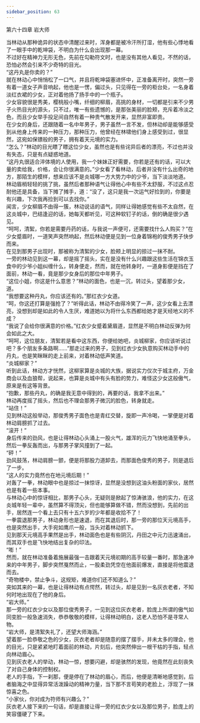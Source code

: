 ```yaml
---
sidebar_position: 63
---
```

 第六十四章 岩大师


当林动从那种诡异的状态中清醒过来时，浑身都是被冷汗所打湿，他有些心悸地看了一眼手中的乾坤袋，不明白为什么会出现那一幕。  
不过好在精神力无形无色，先前在勾勒符文时，也是没有其他人看见，不然的话，恐怕必然会引来不少奇特的目光。  
“这丹丸是你卖的？”  
就在林动心中悄悄松了一口气，并且将乾坤袋塞进怀中，正准备离开时，突然一旁有着一道女子声音响起，他也是一愣，偏过头，只见得在一旁的柜台处，一名身着淡红衣裙的少女，正对着他扬了扬手中的一个瓶子。  
少女容貌很是秀美，樱桃般小嘴，纤细的柳眉，高挑的身材，一切都是引来不少男子火热目光的源头，只不过，唯一有些遗憾的，是那张美丽的脸颊，充斥着冷淡之色，而且少女举手投足间自然有着一种贵气散发开来，显然非富即贵。  
在少女的身后，还跟随着一名中年男子，男子虽然一言不发，但林动却是能够感受到从他身上传来的一种压力，那种压力，他曾经在林啸他们身上感受到过，很显然，这宛如保镖般的男子，拥有着天元境的实力。  
“怎么？”林动的目光瞟了瞟这位少女，虽然也是有些诧异后者的漂亮，不过也并没有失态，只是有点疑惑地道。  
“这丹丸很适合淬体境的人使用，我一个妹妹正好需要，你若是还有的话，可以大量的卖给我，价格，会让你很满意的。”少女看了看林动，后者并没有什么出奇的地方，那陌生的模样，想来应该不是炎城哪一方大势力中的少爷，当下淡淡地道。  
林动眉梢轻轻的挑了挑，虽然后者那种语气让得他心中有些不太舒服，不过这点忍耐他还是具备，当下摊了摊手，道：“没了，这只是我一次运气好捡到的，你要是有兴趣，下次我再捡到可以去找你。”  
闻言，少女柳眉不由得一簇，林动说话的语气，同样让得她感觉有些不太自然，在这炎城中，巴结逢迎的话，她每天都听见，可这种软钉子的话，倒的确是很少遇见。  
“呵呵，清絮，你若是需要丹药的话，与我说一声便可，还需要找什么人购买？”在少女蹙眉时，一道笑声突然响起，然后林动便是见到一位身着锦袍的俊秀男子快步而来。  
在见到那男子出现时，那被称为清絮的少女，脸颊上明显的掠过一抹不耐。  
一旁的林动见到这一幕，却是摇了摇头，实在是没有什么兴趣跟这些生活在锦衣玉食中的少爷小姐纠缠什么，转身便走，然而，就在他转身时，一道身影便是挡在了面前，林动一看，竟是那少女身后的那位中年男子。  
“这位小姐，你这是什么意思？”林动的面色，也是一沉，转过头，望着那少女，道。  
“我想要这种丹丸，你应该还有的。”那红衣少女道。  
“呵，你这还打算是强抢了？”听得此话，林动不由得冷笑了一声，这少女看上去漂亮，没想到却是如此的令人生厌，难道她以为将什么东西都给她才是天经地义的不成？  
“我说了会给你很满意的价格。”红衣少女蹙着黛眉道，显然是不明白林动反弹为何会如此之大。  
“呵呵，这位朋友，清絮若是看中这东西，你便给她吧，炎城柳家，你应该听说过吧？多个朋友多条路啊……”那走过来的男子，见到红衣少女执意购买林动手中的丹丸，也是笑眯眯的走上前来，对着林动低声笑道。  
“炎城柳家？”  
听到此话，林动方才恍然，这柳家算是炎城的大族，据说实力仅次于城主府，万金商会以及血狼帮，说起来，也算是炎城中有头有脸的势力，难怪这少女这般傲气，原来是有这等背景。  
“抱歉，那些丹丸，的确是我无意中得到的，再要的话，我拿不出来。”  
林动再度摇了摇头，然后也不理会那男子微沉的脸色，转身就走。  
“站住！”  
见到林动这般举动，那俊秀男子面色也是青红交替，旋即一声冷喝，一掌便是对着林动肩膀抓了过去。  
“滚开！”  
身后传来的劲风，也是让得林动心头涌上一股火气，雄浑的元力飞快地涌至拳头，然后一拳反轰而出，与那男子掌风撞到了一起。  
“砰！”  
劲风鼓荡，林动肩膀一颤，便是将那股力道卸去，而那面色俊秀的男子，则是退后了一步。  
“这人的实力竟然也在地元境后期！”  
对轰了一拳，林动眼中也是掠过一抹惊讶，显然是没想到这油头粉面的家伙，居然也是有着一些本事。  
与林动心中的惊讶相比，那男子心头，无疑则是掀起了惊涛骇浪，他的实力，在这炎城年轻一辈中，虽然算不得顶尖，但也能够算做不错，然而没想到，先前的出手，居然连一个看上去只有十五六岁的少年都是收拾不了！  
一拳震退那男子，林动身形也是速退，而在其退后时，那一旁的那位天元境高手，也是突然出手，大手宛如鹰爪一般，当头对着林动抓下。  
见到那天元境高手果然是出手，林动面色也是有些阴沉，丹田之中元力迅速涌出，而其双手也是飞快地结出复杂的印法。  
“嘭！”  
然而，就在林动准备着施展最强一击跟着天元境初期的高手较量一番时，那急速冲来的中年男子，脚步突然戛然而止，一股柔劲凭空在他面前爆发，直接是将他震退而去。  
“奇物楼中，禁止争斗，这规矩，难道你们还不知道么？”  
突如其来的一幕，也是让得林动有点愕然，转过头，却是见到一名灰衣老者，不知何时地出现在了他的身后。  
“岩大师。”  
那一旁的红衣少女以及那位俊秀男子，一见到这位灰衣老者，脸庞上所谓的傲气如同变脸一般急速消失，恭恭敬敬的模样，让得林动明白，这老人恐怕不是寻常人物。  
“岩大师，是清絮失礼了，还望大师海涵。”  
望着那一脸恭敬之色的少女，灰衣老者却是随意的摆了摆手，并未太多的理会，他的目光，只是紧紧地盯着面前的林动，片刻后，他突然伸出一根干枯的手指，轻点向林动眉心。  
见到灰衣老人的举动，林动一惊，想要闪避，却是骇然的发现，他竟然在此刻丧失了对自己身体的控制权。  
老人的手指，下一刹那，便是停在了林动的眉心，而后，他便是清晰地感觉到，后者脑海之中显得异常活泼躁动的精神力量，当下那不言苟笑的老脸上，浮现了一抹惊喜之色。  
“小家伙，你对成为符师有兴趣么？”  
灰衣老人接下来的一句话，却是直接让得一旁的红衣少女以及那位男子，脸庞上的笑容僵硬了下来。  
  
  
